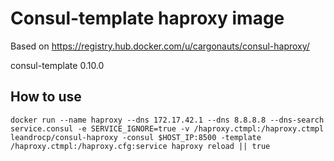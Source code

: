 # Consul-template haproxy image

Based on https://registry.hub.docker.com/u/cargonauts/consul-haproxy/

consul-template 0.10.0

## How to use
```
docker run --name haproxy --dns 172.17.42.1 --dns 8.8.8.8 --dns-search service.consul -e SERVICE_IGNORE=true -v /haproxy.ctmpl:/haproxy.ctmpl leandrocp/consul-haproxy -consul $HOST_IP:8500 -template /haproxy.ctmpl:/haproxy.cfg:service haproxy reload || true
```

